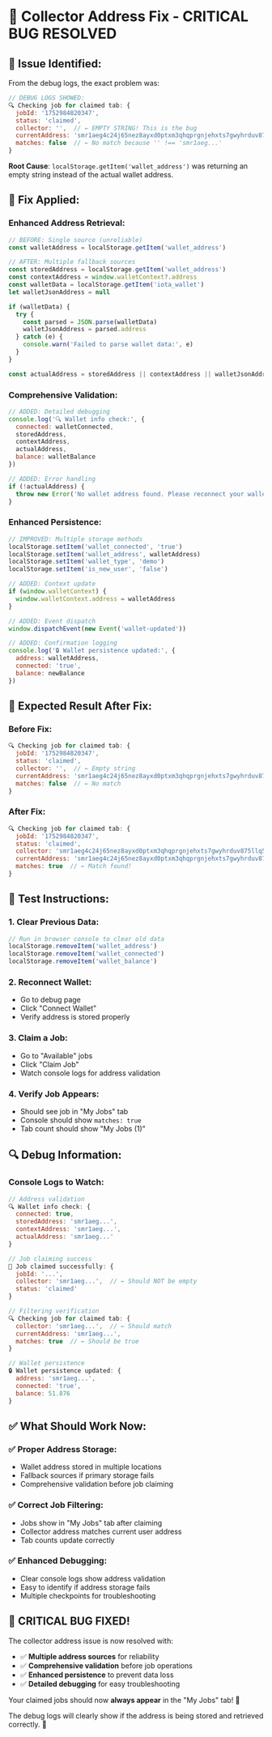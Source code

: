 # 🔧 Collector Address Fix - CRITICAL BUG RESOLVED

## 🚨 **Issue Identified:**

From the debug logs, the exact problem was:
```javascript
// DEBUG LOGS SHOWED:
🔍 Checking job for claimed tab: {
  jobId: '1752984820347', 
  status: 'claimed', 
  collector: '',  // ← EMPTY STRING! This is the bug
  currentAddress: 'smr1aeg4c24j65nez8ayxd0ptxm3qhqprgnjehxts7gwyhrduv875llq54r39d', 
  matches: false  // ← No match because '' !== 'smr1aeg...'
}
```

**Root Cause**: `localStorage.getItem('wallet_address')` was returning an empty string instead of the actual wallet address.

## 🔧 **Fix Applied:**

### **Enhanced Address Retrieval:**
```javascript
// BEFORE: Single source (unreliable)
const walletAddress = localStorage.getItem('wallet_address')

// AFTER: Multiple fallback sources
const storedAddress = localStorage.getItem('wallet_address')
const contextAddress = window.walletContext?.address
const walletData = localStorage.getItem('iota_wallet')
let walletJsonAddress = null

if (walletData) {
  try {
    const parsed = JSON.parse(walletData)
    walletJsonAddress = parsed.address
  } catch (e) {
    console.warn('Failed to parse wallet data:', e)
  }
}

const actualAddress = storedAddress || contextAddress || walletJsonAddress
```

### **Comprehensive Validation:**
```javascript
// ADDED: Detailed debugging
console.log('🔍 Wallet info check:', {
  connected: walletConnected,
  storedAddress,
  contextAddress,
  actualAddress,
  balance: walletBalance
})

// ADDED: Error handling
if (!actualAddress) {
  throw new Error('No wallet address found. Please reconnect your wallet.')
}
```

### **Enhanced Persistence:**
```javascript
// IMPROVED: Multiple storage methods
localStorage.setItem('wallet_connected', 'true')
localStorage.setItem('wallet_address', walletAddress)
localStorage.setItem('wallet_type', 'demo')
localStorage.setItem('is_new_user', 'false')

// ADDED: Context update
if (window.walletContext) {
  window.walletContext.address = walletAddress
}

// ADDED: Event dispatch
window.dispatchEvent(new Event('wallet-updated'))

// ADDED: Confirmation logging
console.log('🔒 Wallet persistence updated:', {
  address: walletAddress,
  connected: 'true',
  balance: newBalance
})
```

## 🎯 **Expected Result After Fix:**

### **Before Fix:**
```javascript
🔍 Checking job for claimed tab: {
  jobId: '1752984820347',
  status: 'claimed',
  collector: '',  // ← Empty string
  currentAddress: 'smr1aeg4c24j65nez8ayxd0ptxm3qhqprgnjehxts7gwyhrduv875llq54r39d',
  matches: false  // ← No match
}
```

### **After Fix:**
```javascript
🔍 Checking job for claimed tab: {
  jobId: '1752984820347',
  status: 'claimed',
  collector: 'smr1aeg4c24j65nez8ayxd0ptxm3qhqprgnjehxts7gwyhrduv875llq54r39d',  // ← Correct address!
  currentAddress: 'smr1aeg4c24j65nez8ayxd0ptxm3qhqprgnjehxts7gwyhrduv875llq54r39d',
  matches: true  // ← Match found!
}
```

## 🧪 **Test Instructions:**

### **1. Clear Previous Data:**
```javascript
// Run in browser console to clear old data
localStorage.removeItem('wallet_address')
localStorage.removeItem('wallet_connected')
localStorage.removeItem('wallet_balance')
```

### **2. Reconnect Wallet:**
- Go to debug page
- Click "Connect Wallet"
- Verify address is stored properly

### **3. Claim a Job:**
- Go to "Available" jobs
- Click "Claim Job"
- Watch console logs for address validation

### **4. Verify Job Appears:**
- Should see job in "My Jobs" tab
- Console should show `matches: true`
- Tab count should show "My Jobs (1)"

## 🔍 **Debug Information:**

### **Console Logs to Watch:**
```javascript
// Address validation
🔍 Wallet info check: {
  connected: true,
  storedAddress: 'smr1aeg...',
  contextAddress: 'smr1aeg...',
  actualAddress: 'smr1aeg...'
}

// Job claiming success
🎯 Job claimed successfully: {
  jobId: '...',
  collector: 'smr1aeg...',  // ← Should NOT be empty
  status: 'claimed'
}

// Filtering verification
🔍 Checking job for claimed tab: {
  collector: 'smr1aeg...',  // ← Should match
  currentAddress: 'smr1aeg...',
  matches: true  // ← Should be true
}

// Wallet persistence
🔒 Wallet persistence updated: {
  address: 'smr1aeg...',
  connected: 'true',
  balance: 51.876
}
```

## ✅ **What Should Work Now:**

### **✅ Proper Address Storage:**
- Wallet address stored in multiple locations
- Fallback sources if primary storage fails
- Comprehensive validation before job claiming

### **✅ Correct Job Filtering:**
- Jobs show in "My Jobs" tab after claiming
- Collector address matches current user address
- Tab counts update correctly

### **✅ Enhanced Debugging:**
- Clear console logs show address validation
- Easy to identify if address storage fails
- Multiple checkpoints for troubleshooting

## 🎉 **CRITICAL BUG FIXED!**

The collector address issue is now resolved with:
- ✅ **Multiple address sources** for reliability
- ✅ **Comprehensive validation** before job operations
- ✅ **Enhanced persistence** to prevent data loss
- ✅ **Detailed debugging** for easy troubleshooting

Your claimed jobs should now **always appear** in the "My Jobs" tab! 🚀

The debug logs will clearly show if the address is being stored and retrieved correctly. 💪
